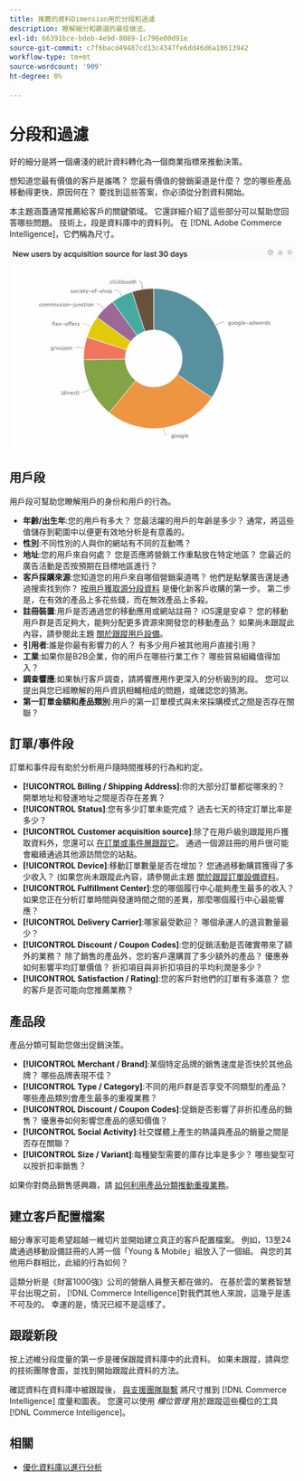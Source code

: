 ```yaml
---
title: 推薦的資料Dimension用於分段和過濾
description: 瞭解細分和篩選的最佳做法。
exl-id: 66391bce-bdeb-4e9d-8089-1c796e00d91e
source-git-commit: c7f6bacd49487cd13c4347fe6dd46d6a10613942
workflow-type: tm+mt
source-wordcount: '909'
ht-degree: 0%

---
```


# 分段和過濾

好的細分是將一個膚淺的統計資料轉化為一個商業指標來推動決策。

想知道您最有價值的客戶是誰嗎？ 您最有價值的營銷渠道是什麼？ 您的哪些產品移動得更快，原因何在？ 要找到這些答案，你必須從分割資料開始。

本主題涵蓋通常推薦給客戶的關鍵領域。 它還詳細介紹了這些部分可以幫助您回答哪些問題。 技術上，段是資料庫中的資料列。 在 [!DNL Adobe Commerce Intelligence]，它們稱為尺寸。

![](../../mbi/assets/mbi-critical-segments.png)


## 用戶段

用戶段可幫助您瞭解用戶的身份和用戶的行為。

* **年齡/出生年**:您的用戶有多大？ 您最活躍的用戶的年齡是多少？ 通常，將這些值儲存到範圍中以便更有效地分析是有意義的。
* **性別**:不同性別的人與你的網站有不同的互動嗎？
* **地址**:您的用戶來自何處？ 您是否應將營銷工作重點放在特定地區？ 您最近的廣告活動是否按預期在目標地區進行？
* **客戶採購來源**\:您知道您的用戶來自哪個營銷渠道嗎？ 他們是點擊廣告還是通過搜索找到你？ [按用戶獲取源分段資料](../data-analyst/analysis/google-track-user-acq.md) 是優化新客戶收購的第一步。 第二步是，在有效的產品上多花些錢，而在無效產品上多殺。
* **註冊裝置**:用戶是否通過您的移動應用或網站註冊？ iOS還是安卓？ 您的移動用戶群是否足夠大，能夠分配更多資源來開發您的移動產品？ 如果尚未跟蹤此內容，請參閱此主題 [關於跟蹤用戶設備](../data-analyst/analysis/track-usr-dev-browser.md)。
* **引用者**:誰是你最有影響力的人？ 有多少用戶被其他用戶直接引用？
* **工業**:如果你是B2B企業，你的用戶在哪些行業工作？ 哪些貿易組織值得加入？
* **調查響應**:如果執行客戶調查，請將響應用作更深入的分析級別的段。 您可以提出與您已經瞭解的用戶資訊相輔相成的問題，或確認您的猜測。
* **第一訂單金額和產品類別**:用戶的第一訂單模式與未來採購模式之間是否存在關聯？

## 訂單/事件段

訂單和事件段有助於分析用戶隨時間推移的行為和約定。

* **[!UICONTROL Billing / Shipping Address]**:你的大部分訂單都從哪來的？ 開單地址和發運地址之間是否存在差異？
* **[!UICONTROL Status]**:您有多少訂單未能完成？ 過去七天的待定訂單比率是多少？
* **[!UICONTROL Customer acquisition source]**:除了在用戶級別跟蹤用戶獲取資料外，您還可以 [在訂單或事件層跟蹤它](../data-analyst/analysis/google-track-user-acq.md)。 通過一個源註冊的用戶很可能會繼續通過其他源訪問您的站點。
* **[!UICONTROL Device]**:移動訂單數量是否在增加？ 您通過移動購買獲得了多少收入？ (如果您尚未跟蹤此內容，請參閱此主題 [關於跟蹤訂單設備資料](../data-analyst/analysis/track-usr-dev-browser.md)。
* **[!UICONTROL Fulfillment Center]**:您的哪個履行中心能夠產生最多的收入？ 如果您正在分析訂單時間與發運時間之間的差異，那麼哪個履行中心最能響應？
* **[!UICONTROL Delivery Carrier]**:哪家最受歡迎？ 哪個承運人的退貨數量最少？
* **[!UICONTROL Discount / Coupon Codes]**:您的促銷活動是否確實帶來了額外的業務？ 除了銷售的產品外，您的客戶還購買了多少額外的產品？ 優惠券如何影響平均訂單價值？ 折扣項目與非折扣項目的平均利潤是多少？
* **[!UICONTROL Satisfaction / Rating]**:您的客戶對他們的訂單有多滿意？ 您的客戶是否可能向您推薦業務？

## 產品段

產品分類可幫助您做出促銷決策。

* **[!UICONTROL Merchant / Brand]**:某個特定品牌的銷售速度是否快於其他品牌？ 哪些品牌表現不佳？
* **[!UICONTROL Type / Category]**:不同的用戶群是否享受不同類型的產品？ 哪些產品類別會產生最多的重複業務？
* **[!UICONTROL Discount / Coupon Codes]**:促銷是否影響了非折扣產品的銷售？ 優惠券如何影響您產品的感知價值？
* **[!UICONTROL Social Activity]**:社交媒體上產生的熱議與產品的銷量之間是否存在關聯？
* **[!UICONTROL Size / Variant]**:每種變型需要的庫存比率是多少？ 哪些變型可以按折扣率銷售？

如果你對商品銷售感興趣，請 [如何利用產品分類推動重複業務](../data-analyst/analysis/most-value-source-channel.md)。

## 建立客戶配置檔案

細分專家可能希望超越一維切片並開始建立真正的客戶配置檔案。 例如，13至24歲通過移動設備註冊的人將一個「Young &amp; Mobile」組放入了一個組。 與您的其他用戶群相比，此組的行為如何？

這類分析是《財富1000強》公司的營銷人員整天都在做的。 在基於雲的業務智慧平台出現之前， [!DNL Commerce Intelligence]對我們其他人來說，這幾乎是遙不可及的。 幸運的是，情況已經不是這樣了。

## 跟蹤新段

按上述維分段度量的第一步是確保跟蹤資料庫中的此資料。 如果未跟蹤，請與您的技術團隊會面，並找到開始跟蹤此資料的方法。

確認資料在資料庫中被跟蹤後， [與支援團隊聯繫](https://experienceleague.adobe.com/docs/commerce-knowledge-base/kb/troubleshooting/miscellaneous/mbi-service-policies.html) 將尺寸推到 [!DNL Commerce Intelligence] 度量和圖表。 您還可以使用 *欄位管理* 用於跟蹤這些欄位的工具 [!DNL Commerce Intelligence]。

## 相關

* [優化資料庫以進行分析](../best-practices/opt-db-analysis.md)
